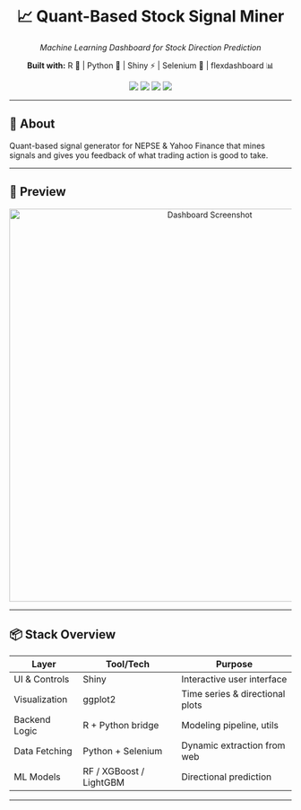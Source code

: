 <h1 align="center">📈 Quant-Based Stock Signal Miner</h1>
<p align="center"><i>Machine Learning Dashboard for Stock Direction Prediction</i></p>
<p align="center"><b>Built with:</b> R 🧠 | Python 🐍 | Shiny ⚡ | Selenium 🤖 | flexdashboard 📊</p>
<p align="center">
  <img src="https://img.shields.io/badge/build-stable-green?style=flat-square&logo=r" />
  <img src="https://img.shields.io/badge/frontend-shiny-blueviolet?style=flat-square&logo=shiny" />
  <img src="https://img.shields.io/badge/backend-python-yellow?style=flat-square&logo=python" />
  <img src="https://img.shields.io/badge/models-ML%20powered-brightgreen?style=flat-square&logo=mlflow" />
</p>

---

## 🧵 About

Quant-based signal generator for NEPSE & Yahoo Finance that mines signals and gives you feedback of what trading action is good to take.

---

## 🚀 Preview

<p align="center">
  <img width="700" alt="Dashboard Screenshot" src="https://github.com/user-attachments/assets/0a6c7304-bd0b-4dd3-95f0-c1c76ead5065" />
</p>

---

## 📦 Stack Overview

| Layer            | Tool/Tech       | Purpose                          |
|------------------|------------------|----------------------------------|
| UI & Controls     | Shiny | Interactive user interface     |
| Visualization     | ggplot2           | Time series & directional plots |
| Backend Logic     | R + Python bridge | Modeling pipeline, utils       |
| Data Fetching     | Python + Selenium | Dynamic extraction from web     |
| ML Models         | RF / XGBoost / LightGBM | Directional prediction       |

---
